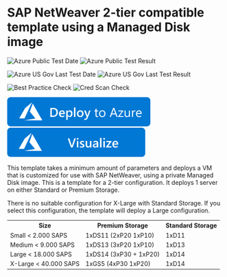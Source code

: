 # SAP NetWeaver 2-tier compatible template using a Managed Disk image

![Azure Public Test Date](https://azurequickstartsservice.blob.core.windows.net/badges/sap-2-tier-user-image-md/PublicLastTestDate.svg)
![Azure Public Test Result](https://azurequickstartsservice.blob.core.windows.net/badges/sap-2-tier-user-image-md/PublicDeployment.svg)

![Azure US Gov Last Test Date](https://azurequickstartsservice.blob.core.windows.net/badges/sap-2-tier-user-image-md/FairfaxLastTestDate.svg)
![Azure US Gov Last Test Result](https://azurequickstartsservice.blob.core.windows.net/badges/sap-2-tier-user-image-md/FairfaxDeployment.svg)

![Best Practice Check](https://azurequickstartsservice.blob.core.windows.net/badges/sap-2-tier-user-image-md/BestPracticeResult.svg)
![Cred Scan Check](https://azurequickstartsservice.blob.core.windows.net/badges/sap-2-tier-user-image-md/CredScanResult.svg)

[![Deploy To Azure](https://raw.githubusercontent.com/Azure/azure-quickstart-templates/master/1-CONTRIBUTION-GUIDE/images/deploytoazure.svg?sanitize=true)](https://portal.azure.com/#create/Microsoft.Template/uri/https%3A%2F%2Fraw.githubusercontent.com%2FAzure%2Fazure-quickstart-templates%2Fmaster%2Fsap-2-tier-user-image-md%2Fazuredeploy.json)
[![Visualize](https://raw.githubusercontent.com/Azure/azure-quickstart-templates/master/1-CONTRIBUTION-GUIDE/images/visualizebutton.svg?sanitize=true)](http://armviz.io/#/?load=https%3A%2F%2Fraw.githubusercontent.com%2FAzure%2Fazure-quickstart-templates%2Fmaster%2Fsap-2-tier-user-image-md%2Fazuredeploy.json)

This template takes a minimum amount of parameters and deploys a VM that is
customized for use with SAP NetWeaver, using a private Managed Disk image. This
is a template for a 2-tier configuration. It deploys 1 server on either Standard
or Premium Storage.

There is no suitable configuration for X-Large with Standard Storage. If you
select this configuration, the template will deploy a Large configuration.

<table>
	<tr>
		<th>Size</th>
		<th>Premium Storage</th>
		<th>Standard Storage</th>
	</tr>
	<tr>
		<td>Small < 2.000 SAPS</td>
		<td>1xDS11 (2xP20 1xP10)</td>
		<td>1xD11</td>
	</tr>
	<tr>
		<td>Medium < 9.000 SAPS</td>
		<td>1xDS13 (3xP20 1xP10)</td>
		<td>1xD13</td>
	</tr>
	<tr>
		<td>Large < 18.000 SAPS</td>
		<td>1xDS14 (3xP30 + 1xP20)</td>
		<td>1xD14</td>
	</tr>
	<tr>
		<td>X-Large < 40.000 SAPS</td>
		<td>1xGS5 (4xP30 1xP20)</td>
		<td>1xD14</td>
	</tr>
</table>
